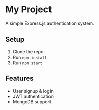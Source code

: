 # My Project
A simple Express.js authentication system.

## Setup
1. Clone the repo
2. Run `npm install`
3. Run `npm start`

## Features
- User signup & login
- JWT authentication
- MongoDB support